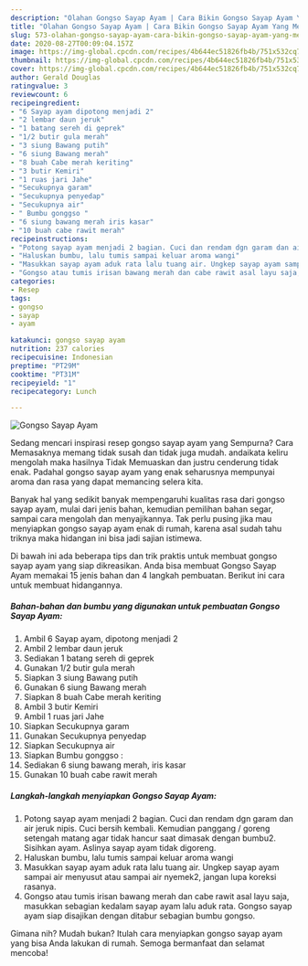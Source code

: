 ```yaml
---
description: "Olahan Gongso Sayap Ayam | Cara Bikin Gongso Sayap Ayam Yang Menggugah Selera"
title: "Olahan Gongso Sayap Ayam | Cara Bikin Gongso Sayap Ayam Yang Menggugah Selera"
slug: 573-olahan-gongso-sayap-ayam-cara-bikin-gongso-sayap-ayam-yang-menggugah-selera
date: 2020-08-27T00:09:04.157Z
image: https://img-global.cpcdn.com/recipes/4b644ec51826fb4b/751x532cq70/gongso-sayap-ayam-foto-resep-utama.jpg
thumbnail: https://img-global.cpcdn.com/recipes/4b644ec51826fb4b/751x532cq70/gongso-sayap-ayam-foto-resep-utama.jpg
cover: https://img-global.cpcdn.com/recipes/4b644ec51826fb4b/751x532cq70/gongso-sayap-ayam-foto-resep-utama.jpg
author: Gerald Douglas
ratingvalue: 3
reviewcount: 6
recipeingredient:
- "6 Sayap ayam dipotong menjadi 2"
- "2 lembar daun jeruk"
- "1 batang sereh di geprek"
- "1/2 butir gula merah"
- "3 siung Bawang putih"
- "6 siung Bawang merah"
- "8 buah Cabe merah keriting"
- "3 butir Kemiri"
- "1 ruas jari Jahe"
- "Secukupnya garam"
- "Secukupnya penyedap"
- "Secukupnya air"
- " Bumbu gonggso "
- "6 siung bawang merah iris kasar"
- "10 buah cabe rawit merah"
recipeinstructions:
- "Potong sayap ayam menjadi 2 bagian. Cuci dan rendam dgn garam dan air jeruk nipis. Cuci bersih kembali. Kemudian panggang / goreng setengah matang agar tidak hancur saat dimasak dengan bumbu2. Sisihkan ayam. Aslinya sayap ayam tidak digoreng."
- "Haluskan bumbu, lalu tumis sampai keluar aroma wangi"
- "Masukkan sayap ayam aduk rata lalu tuang air. Ungkep sayap ayam sampai air menyusut atau sampai air nyemek2, jangan lupa koreksi rasanya."
- "Gongso atau tumis irisan bawang merah dan cabe rawit asal layu saja, masukkan sebagian kedalam sayap ayam lalu aduk rata. Gongso sayap ayam siap disajikan dengan ditabur sebagian bumbu gongso."
categories:
- Resep
tags:
- gongso
- sayap
- ayam

katakunci: gongso sayap ayam 
nutrition: 237 calories
recipecuisine: Indonesian
preptime: "PT29M"
cooktime: "PT31M"
recipeyield: "1"
recipecategory: Lunch

---
```



![Gongso Sayap Ayam](https://img-global.cpcdn.com/recipes/4b644ec51826fb4b/751x532cq70/gongso-sayap-ayam-foto-resep-utama.jpg)

Sedang mencari inspirasi resep gongso sayap ayam yang Sempurna? Cara Memasaknya memang tidak susah dan tidak juga mudah. andaikata keliru mengolah maka hasilnya Tidak Memuaskan dan justru cenderung tidak enak. Padahal gongso sayap ayam yang enak seharusnya mempunyai aroma dan rasa yang dapat memancing selera kita.

Banyak hal yang sedikit banyak mempengaruhi kualitas rasa dari gongso sayap ayam, mulai dari jenis bahan, kemudian pemilihan bahan segar, sampai cara mengolah dan menyajikannya. Tak perlu pusing jika mau menyiapkan gongso sayap ayam enak di rumah, karena asal sudah tahu triknya maka hidangan ini bisa jadi sajian istimewa.




Di bawah ini ada beberapa tips dan trik praktis untuk membuat gongso sayap ayam yang siap dikreasikan. Anda bisa membuat Gongso Sayap Ayam memakai 15 jenis bahan dan 4 langkah pembuatan. Berikut ini cara untuk membuat hidangannya.

<!--inarticleads1-->

##### Bahan-bahan dan bumbu yang digunakan untuk pembuatan Gongso Sayap Ayam:

1. Ambil 6 Sayap ayam, dipotong menjadi 2
1. Ambil 2 lembar daun jeruk
1. Sediakan 1 batang sereh di geprek
1. Gunakan 1/2 butir gula merah
1. Siapkan 3 siung Bawang putih
1. Gunakan 6 siung Bawang merah
1. Siapkan 8 buah Cabe merah keriting
1. Ambil 3 butir Kemiri
1. Ambil 1 ruas jari Jahe
1. Siapkan Secukupnya garam
1. Gunakan Secukupnya penyedap
1. Siapkan Secukupnya air
1. Siapkan  Bumbu gonggso :
1. Sediakan 6 siung bawang merah, iris kasar
1. Gunakan 10 buah cabe rawit merah




<!--inarticleads2-->

##### Langkah-langkah menyiapkan Gongso Sayap Ayam:

1. Potong sayap ayam menjadi 2 bagian. Cuci dan rendam dgn garam dan air jeruk nipis. Cuci bersih kembali. Kemudian panggang / goreng setengah matang agar tidak hancur saat dimasak dengan bumbu2. Sisihkan ayam. Aslinya sayap ayam tidak digoreng.
1. Haluskan bumbu, lalu tumis sampai keluar aroma wangi
1. Masukkan sayap ayam aduk rata lalu tuang air. Ungkep sayap ayam sampai air menyusut atau sampai air nyemek2, jangan lupa koreksi rasanya.
1. Gongso atau tumis irisan bawang merah dan cabe rawit asal layu saja, masukkan sebagian kedalam sayap ayam lalu aduk rata. Gongso sayap ayam siap disajikan dengan ditabur sebagian bumbu gongso.




Gimana nih? Mudah bukan? Itulah cara menyiapkan gongso sayap ayam yang bisa Anda lakukan di rumah. Semoga bermanfaat dan selamat mencoba!
